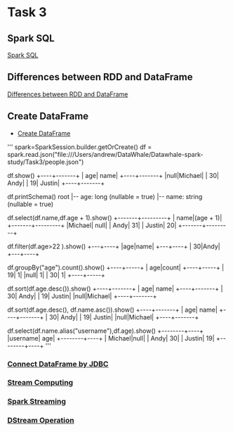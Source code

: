# Task 3
## Spark SQL

[Spark SQL](http://dblab.xmu.edu.cn/blog/1717-2/)

## Differences between RDD and DataFrame

[Differences between RDD and DataFrame](http://dblab.xmu.edu.cn/blog/1718-2/)

## Create DataFrame

* [Create DataFrame](http://dblab.xmu.edu.cn/blog/1719-2/)

'''
spark=SparkSession.builder.getOrCreate()
df = spark.read.json("file:///Users/andrew/DataWhale/Datawhale-spark-study/Task3/people.json")

df.show()
+----+-------+
| age|   name|
+----+-------+
|null|Michael|
|  30|   Andy|
|  19| Justin|
+----+-------+

df.printSchema()
root
 |-- age: long (nullable = true)
 |-- name: string (nullable = true)

df.select(df.name,df.age + 1).show()
+-------+---------+
|   name|(age + 1)|
+-------+---------+
|Michael|     null|
|   Andy|       31|
| Justin|       20|
+-------+---------+

df.filter(df.age>22 ).show()
+---+----+
|age|name|
+---+----+
| 30|Andy|
+---+----+

df.groupBy("age").count().show()
+----+-----+
| age|count|
+----+-----+
|  19|    1|
|null|    1|
|  30|    1|
+----+-----+

df.sort(df.age.desc()).show()
+----+-------+
| age|   name|
+----+-------+
|  30|   Andy|
|  19| Justin|
|null|Michael|
+----+-------+

df.sort(df.age.desc(), df.name.asc()).show()
+----+-------+
| age|   name|
+----+-------+
|  30|   Andy|
|  19| Justin|
|null|Michael|
+----+-------+

df.select(df.name.alias("username"),df.age).show()
+--------+----+
|username| age|
+--------+----+
| Michael|null|
|    Andy|  30|
|  Justin|  19|
+--------+----+
'''

### [Connect DataFrame by JDBC](http://dblab.xmu.edu.cn/blog/1724-2/)

### [Stream Computing](http://dblab.xmu.edu.cn/blog/1732-2/)

### [Spark Streaming](http://dblab.xmu.edu.cn/blog/1733-2/)

### [DStream Operation](http://dblab.xmu.edu.cn/blog/1737-2/) 
